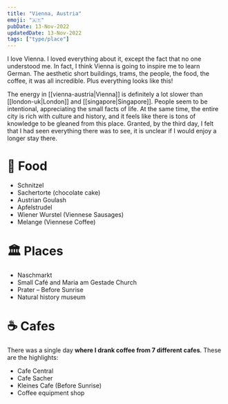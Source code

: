 ```yaml
---
title: "Vienna, Austria"
emoji: "🇦‍🇹"
pubDate: 13-Nov-2022
updatedDate: 13-Nov-2022
tags: ["type/place"]
---
```


I love Vienna. I loved everything about it, except the fact that no one understood me. In fact, I think Vienna is going to inspire me to learn German. The aesthetic short buildings, trams, the people, the food, the coffee, it was all incredible. Plus everything looks like this!

The energy in [[vienna-austria|Vienna]] is definitely a lot slower than [[london-uk|London]] and [[singapore|Singapore]]. People seem to be intentional, appreciating the small facts of life. At the same time, the entire city is rich with culture and history, and it feels like there is tons of knowledge to be gleaned from this place. Granted, by the third day, I felt that I had seen everything there was to see, it is unclear if I would enjoy a longer stay there.

# 🥘 Food

- Schnitzel
- Sachertorte (chocolate cake)
- Austrian Goulash
- Apfelstrudel
- Wiener Wurstel (Viennese Sausages)
- Melange (Viennese Coffee)

# 🏛 Places

- Naschmarkt
- Small Café and Maria am Gestade Church
- Prater – Before Sunrise
- Natural history museum

# ☕ Cafes

There was a single day **where I drank coffee from 7 different cafes**. These are the highlights:

- Cafe Central
- Cafe Sacher
- Kleines Cafe (Before Sunrise)
- Coffee equipment shop
